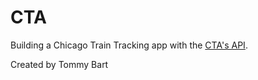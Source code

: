 # CTA

Building a Chicago Train Tracking app with the [CTA's API](https://www.transitchicago.com/developers/traintracker/).

Created by Tommy Bart
